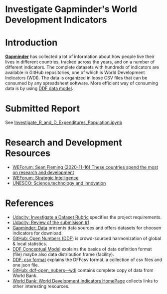# Investigate Gapminder's World Development Indicators

# Introduction

**[Gapminder](https://www.gapminder.org/)** has collected a lot of information about how people live their lives in different countries, tracked across the years, and on a number of different indicators. The complete datasets with hundreds of indicators are available in GitHub repositories, one of which is World Development Indicators (WDI). The data is organized in loose CSV files that can be consumed by any spreadsheet software. More efficient way of consuming data is by using [DDF data model](https://open-numbers.github.io/ddf.html).

# Submitted Report
See [Investigate_R_and_D_Expenditures_Population.ipynb](https://github.com/lustraka/Data_Analysis_Workouts/blob/main/Investigate_Gapminders_WDI/Investigate_R_and_D_Expenditures_Population.ipynb)

# Research and Development Resources
- [WEForum: Sean Fleming (2020-11-16) These countries spend the most on research and development](https://www.weforum.org/agenda/2020/11/countries-spending-research-development-gdp/)
- [WEForum: Strategic Intelligence](https://intelligence.weforum.org/)
- [UNESCO: Science,technology and innovation](http://data.uis.unesco.org/Index.aspx?DataSetCode=SCN_DS&lang=en)

# References
- [Udacity: Investigate a Dataset Rubric](https://review.udacity.com/#!/rubrics/107/view) specifies the project requirements.
- [Udacity: Review of the submisison #1](https://review.udacity.com/#!/reviews/3162325)
- [Gapminder: Data](https://www.gapminder.org/data/) presents data sources and offers datasets for choosen indicators for download.
- [GitHub: Open Numbers (DDF)](https://open-numbers.github.io/ddf.html) is crowd-sourced harmonization of global & local statistics.
- [DDF Conceptual Model](https://docs.google.com/document/d/1Cd2kEH5w3SRJYaDcu-M4dU5SY8No84T3g-QlNSW6pIE/edit#heading=h.5h1e33vzhdlu) explains the basics of data definition format (file) maybe also data distribution frame (facility).
- [DDF: csv format](https://docs.google.com/document/d/1aynARjsrSgOKsO1dEqboTqANRD1O9u7J_xmxy8m5jW8/edit#heading=h.1nakjy92hz6r) explains the DFFcsv format, a collection of csv files and one json file.
- [GitHub: ddf-open_nubers--wdi](https://github.com/open-numbers/ddf--open_numbers--world_development_indicators) contains complete copy of data from World Bank.
- [World Bank: World Development Indicators HomePage](https://datatopics.worldbank.org/world-development-indicators/) collects links to other interesting resources.

